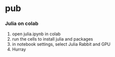 # pub

### Julia on colab
1. open julia.ipynb in colab
2. run the cells to install julia and packages
3. in notebook settings, select Julia Rabbit and GPU
4. Hurray
